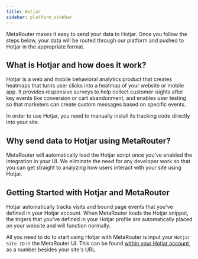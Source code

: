```yaml
---
title: Hotjar
sidebar: platform_sidebar
---
```


MetaRouter makes it easy to send your data to Hotjar. Once you follow the steps below, your data will be routed through our platform and pushed to Hotjar in the appropriate format. 

## What is Hotjar and how does it work?

Hotjar is a web and mobile behavioral analytics product that creates heatmaps that turns user clicks into a heatmap of your website or mobile app. It provides responsive surveys to help collect customer isights after key events like conversion or cart abandonment, and enables user testing so that marketers can create custom messages based on specific events.

In order to use Hotjar, you need to manually install its tracking code directly into your site.

## Why send data to Hotjar using MetaRouter?

MetaRouter will automatically load the Hotjar script once you've enabled the integration in your UI. We eliminate the need for any developer work so that you can get straight to analyzing how users interact with your site using Hotjar.

## Getting Started with Hotjar and MetaRouter

Hotjar automatically tracks visits and bound page events that you've defined in your Hotjar account. When MetaRouter loads the Hotjar snippet, the trigers that you've defined in your  Hotjar profile are automatically placed on your website and will function normally. 

All you need to do to start using Hotjar with MetaRouter is input your `Hotjar Site ID` in the MetaRouter UI. This can be found [within your Hotjar account](https://insights.hotjar.com/site/list), as a number besides your site's URL.
